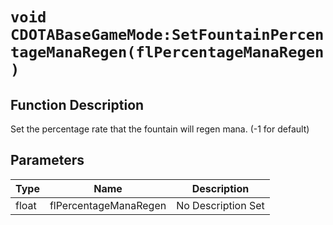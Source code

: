 # `void CDOTABaseGameMode:SetFountainPercentageManaRegen(flPercentageManaRegen )`
## Function Description
Set the percentage rate that the fountain will regen mana. (-1 for default)
## Parameters
Type|Name|Description
--|--|--
float|flPercentageManaRegen|No Description Set
